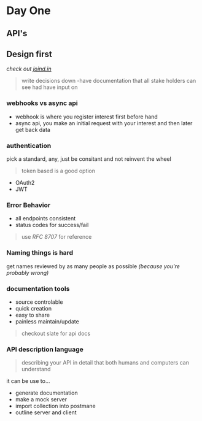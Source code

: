 # Day One

## API's
## Design first 

*check out [joind.in](joind.in)*

> write decisions down -have documentation that all stake holders can see had have input on

### webhooks vs async api
- webhook is where you register interest first before hand 
- async api, you make an initial request with your interest and then later get back data

### authentication
pick a standard, any, just be consitant and not reinvent the wheel
> token based is a good option
- OAuth2
- JWT


### Error Behavior
- all endpoints consistent
- status codes for success/fail 
> use *RFC 8707* for reference

### Naming things is hard
get names reviewed by as many people as possible *(because you're probably wrong)*

### documentation tools
- source controlable
- quick creation
- easy to share
- painless maintain/update

> checkout slate for api docs

### API description language
> describing your API in detail that both humans and computers can understand

it can be use to...
- generate documentation
- make a mock server
- import collection into postmane
- outline server and client

